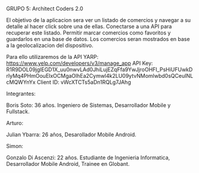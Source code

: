 GRUPO 5: Architect Coders 2.0

El objetivo  de la aplicacion sera ver un listado de comercios y navegar a su detalle al hacer click sobre una de ellas.
Conectarse a una API para recuperar este listado.
Permitir marcar comercios como favoritos y guardarlos en una base de datos.
Los comercios seran mostrados en base a la geolocalizacion del dispositivo.

Para ello utilizaremos de la API YARP:
https://www.yelp.com/developers/v3/manage_app
API Key: R1R9DOL09jglEGD1X_uu0nwvLAd0JhiLujEZqFfa9YwJjroOHFI_PsHiUFUwkDrlyMq4PHmOouElxOCMgaOlhEa2Cymwl4k2LU09ytvNMomlwbd0sQCeuINLcMQWYnYx
Client ID: vWcXTCTs5aDn1RQLg7JAhg

Integrantes:

Boris Soto:  36 años. Ingeniero de Sistemas, Desarrollador Mobile y Fullstack.

Arturo:

Julian Ybarra: 26 años, Desarollador Mobile Android.

Simon: 

Gonzalo Di Ascenzi: 22 años. Estudiante de Ingenieria Informatica, Desarrollador Mobile Android, Trainee en Globant.



